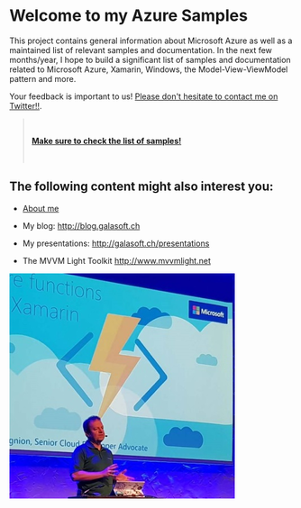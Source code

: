 # Welcome to my Azure Samples

This project contains general information about Microsoft Azure as well as a maintained list of relevant samples and documentation. In the next few months/year, I hope to build a significant list of samples and documentation related to Microsoft Azure, Xamarin, Windows, the Model-View-ViewModel pattern and more.

Your feedback is important to us! [Please don't hesitate to contact me on Twitter!!](http://twitter.com/LBugnion). 

> &nbsp;
> 
> **[Make sure to check the list of samples!](/Doc/samples.md)**
>
> &nbsp;

## The following content might also interest you:

* [About me](http://lbugnion.me)

* My blog: <http://blog.galasoft.ch>

* My presentations: <http://galasoft.ch/presentations>

* The MVVM Light Toolkit <http://www.mvvmlight.net>

![Presenting about Azure Functions](/Doc/Img/readme/el20170902001.jpg)